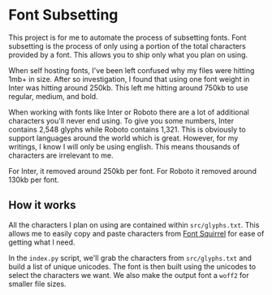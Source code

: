 # Font Subsetting

This project is for me to automate the process of subsetting fonts. Font subsetting is the process of only using a portion of the total characters provided by a font. This allows you to ship only what you plan on using.

When self hosting fonts, I've been left confused why my files were hitting 1mb+ in size. After so investigation, I found that using one font weight in Inter was hitting around 250kb. This left me hitting around 750kb to use regular, medium, and bold.

When working with fonts like Inter or Roboto there are a lot of additional characters you'll never end using. To give you some numbers, Inter contains 2,548 glyphs while Roboto contains 1,321. This is obviously to support languages around the world which is great. However, for my writings, I know I will only be using english. This means thousands of characters are irrelevant to me.

For Inter, it removed around 250kb per font. For Roboto it removed around 130kb per font.

## How it works

All the characters I plan on using are contained within `src/glyphs.txt`. This allows me to easily copy and paste characters from [Font Squirrel](https://www.fontsquirrel.com/tools/webfont-generator) for ease of getting what I need.

In the `index.py` script, we'll grab the characters from `src/glyphs.txt` and build a list of unique unicodes. The font is then built using the unicodes to select the characters we want. We also make the output font a `woff2` for smaller file sizes.

